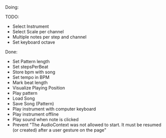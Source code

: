 Doing:

TODO:
* Select Instrument
* Select Scale per channel
* Multiple notes per step and channel
* Set keyboard octave

Done:
* Set Pattern length
* Set stepsPerBeat
* Store bpm with song
* Set tempo in BPM
* Mark beat length
* Visualize Playing Position
* Play pattern
* Load Song
* Save Song (Pattern)
* Play instrument with computer keyboard
* Play instrument offline
* Play sound when note is clicked
* Prevent "The AudioContext was not allowed to start. It must be resumed (or created) after a user gesture on the page"

